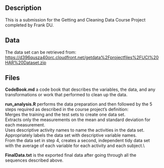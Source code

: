 ## Description
This is a submission for the Getting and Cleaning Data Course Project completed by Frank DU.

## Data
The data set can be retrieved from: https://d396qusza40orc.cloudfront.net/getdata%2Fprojectfiles%2FUCI%20HAR%20Dataset.zip

## Files
**CodeBook.md** a code book that describes the variables, the data, and any transformations or work that performed to clean up the data.

**run_analysis.R** performs the data preparation and then followed by the 5 steps required as described in the course project’s definition:\
Merges the training and the test sets to create one data set.\
Extracts only the measurements on the mean and standard deviation for each measurement.\
Uses descriptive activity names to name the activities in the data set.\
Appropriately labels the data set with descriptive variable names.\
From the data set in step 4, creates a second, independent tidy data set with the average of each variable for each activity and each subject.\

**FinalData.txt** is the exported final data after going through all the sequences described above.